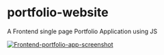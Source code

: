 # portfolio-website
A Frontend single page Portfolio Application using JS

[
![Frontend-portfolio-app-screenshot](https://github.com/user-attachments/assets/d9eac36e-53a0-4469-83e8-ea98e45e14ef)
](https://frontend-portfolio-app.vercel.app/)
